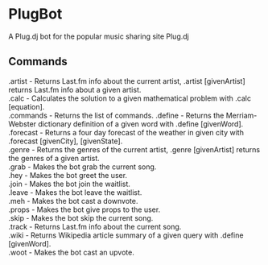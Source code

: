 PlugBot
=======

A Plug.dj bot for the popular music sharing site Plug.dj

Commands
--------

.artist - Returns Last.fm info about the current artist, .artist [givenArtist] returns Last.fm info about a given artist.  
.calc - Calculates the solution to a given mathematical problem with .calc [equation].  
.commands - Returns the list of commands. 
.define - Returns the Merriam-Webster dictionary definition of a given word with .define [givenWord].  
.forecast - Returns a four day forecast of the weather in given city with .forecast [givenCity], [givenState].  
.genre - Returns the genres of the current artist, .genre [givenArtist] returns the genres of a given artist.  
.grab - Makes the bot grab the current song.  
.hey - Makes the bot greet the user.  
.join - Makes the bot join the waitlist.  
.leave - Makes the bot leave the waitlist.  
.meh - Makes the bot cast a downvote.  
.props - Makes the bot give props to the user.   
.skip - Makes the bot skip the current song.  
.track - Returns Last.fm info about the current song.  
.wiki - Returns Wikipedia article summary of a given query with .define [givenWord].  
.woot - Makes the bot cast an upvote.  
